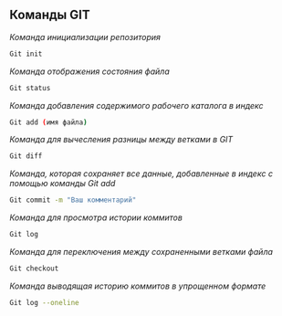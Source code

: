 ## Команды GIT ##

*Команда инициализации репозитория*

```sh
Git init
```

*Команда отображения состояния файла*

```sh
Git status
```

*Команда добавления содержимого рабочего каталога в индекс*

```sh
Git add (имя файла)  
```
*Команда для вычесления разницы между ветками в GIT*

```sh
Git diff
```

*Команда, которая сохраняет все данные, добавленные в индекс с помощью команды Git add*

```sh
Git commit -m "Ваш комментарий"
```
*Команда для просмотра истории коммитов*
```sh
Git log
```
*Команда для переключения между сохраненными ветками файла*
```sh
Git checkout
```
*Команда выводящая историю коммитов в упрощенном формате*
```sh
Git log --oneline 
```


